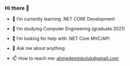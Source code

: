   ### Hi there 👋


- 🌱 I’m currently learning .NET CORE Development

- 🌱 I’m studying Computer Engineering (graduate 2021)

- 🤔 I’m looking for help with .NET Core MVC/API

- 💬 Ask me about anything

- 📫 How to reach me: ahmedeminboluk@gmail.com


